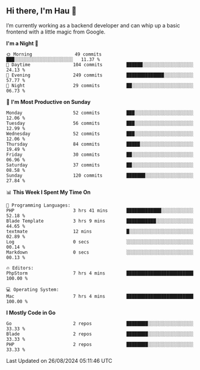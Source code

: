 ## Hi there, I'm Hau 👋
I’m currently working as a backend developer and can whip up a basic frontend with a little magic from Google. 

<!--START_SECTION:waka-->
**I'm a Night 🦉** 

```text
🌞 Morning                49 commits          ███░░░░░░░░░░░░░░░░░░░░░░   11.37 % 
🌆 Daytime                104 commits         ██████░░░░░░░░░░░░░░░░░░░   24.13 % 
🌃 Evening                249 commits         ██████████████░░░░░░░░░░░   57.77 % 
🌙 Night                  29 commits          ██░░░░░░░░░░░░░░░░░░░░░░░   06.73 % 
```
📅 **I'm Most Productive on Sunday** 

```text
Monday                   52 commits          ███░░░░░░░░░░░░░░░░░░░░░░   12.06 % 
Tuesday                  56 commits          ███░░░░░░░░░░░░░░░░░░░░░░   12.99 % 
Wednesday                52 commits          ███░░░░░░░░░░░░░░░░░░░░░░   12.06 % 
Thursday                 84 commits          █████░░░░░░░░░░░░░░░░░░░░   19.49 % 
Friday                   30 commits          ██░░░░░░░░░░░░░░░░░░░░░░░   06.96 % 
Saturday                 37 commits          ██░░░░░░░░░░░░░░░░░░░░░░░   08.58 % 
Sunday                   120 commits         ███████░░░░░░░░░░░░░░░░░░   27.84 % 
```


📊 **This Week I Spent My Time On** 

```text
💬 Programming Languages: 
PHP                      3 hrs 41 mins       █████████████░░░░░░░░░░░░   52.18 % 
Blade Template           3 hrs 9 mins        ███████████░░░░░░░░░░░░░░   44.65 % 
textmate                 12 mins             █░░░░░░░░░░░░░░░░░░░░░░░░   02.89 % 
Log                      0 secs              ░░░░░░░░░░░░░░░░░░░░░░░░░   00.14 % 
Markdown                 0 secs              ░░░░░░░░░░░░░░░░░░░░░░░░░   00.13 % 

🔥 Editors: 
PhpStorm                 7 hrs 4 mins        █████████████████████████   100.00 % 

💻 Operating System: 
Mac                      7 hrs 4 mins        █████████████████████████   100.00 % 
```

**I Mostly Code in Go** 

```text
Go                       2 repos             ████████░░░░░░░░░░░░░░░░░   33.33 % 
Blade                    2 repos             ████████░░░░░░░░░░░░░░░░░   33.33 % 
PHP                      2 repos             ████████░░░░░░░░░░░░░░░░░   33.33 % 
```




 Last Updated on 26/08/2024 05:11:46 UTC
<!--END_SECTION:waka-->
